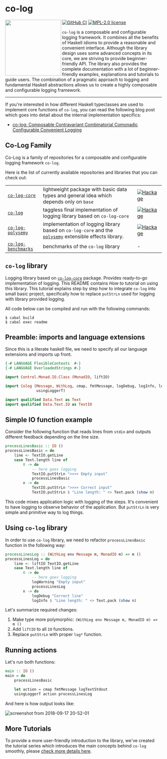 # co-log

<img align="left" width="180" height="180" src="https://user-images.githubusercontent.com/8126674/80955687-92f21a80-8df7-11ea-90d3-422dafdc8391.png">

[![GitHub CI](https://github.com/co-log/co-log/workflows/CI/badge.svg)](https://github.com/co-log/co-log/actions)
[![MPL-2.0 license](https://img.shields.io/badge/license-MPL--2.0-blue.svg)](https://github.com/co-log/co-log/blob/main/LICENSE)

`co-log` is a composable and configurable logging framework. It
combines all the benefits of Haskell idioms to provide a reasonable
and convenient interface. Although the library design uses some advanced
concepts in its core, we are striving to provide beginner-friendly API. The
library also provides the complete documentation with a lot of beginner-friendly
examples, explanations and tutorials to guide users. The combination of a
pragmatic approach to logging and fundamental Haskell abstractions allows us to
create a highly composable and configurable logging framework.

---

If you're interested in how different Haskell typeclasses are used to
implement core functions of `co-log`, you can read the following blog
post which goes into detail about the internal implementation specifics:

- [co-log: Composable Contravariant Combinatorial Comonadic Configurable Convenient Logging](https://kowainik.github.io/posts/2018-09-25-co-log)

## Co-Log Family

Co-Log is a family of repositories for a composable and configurable logging
framework `co-log`.

Here is the list of currently available repositories and libraries that you can
check out:

|                                                                    |                                                                                                                                                        |                                    |
| :----------------------------------------------------------------- | :----------------------------------------------------------------------------------------------------------------------------------------------------- | :--------------------------------- |
| [`co-log-core`](https://github.com/co-log/co-log-core)             | lightweight package with basic data types and general idea which depends only on `base`                                                                | [![Hackage][hk-img-core]][hk-core] |
| [`co-log`](https://github.com/co-log/co-log)                       | taggless final implementation of logging library based on `co-log-core`                                                                                | [![Hackage][hk-img]][hk]           |
| [`co-log-polysemy`](https://github.com/co-log/co-log-polysemy)     | implementation of logging library based on `co-log-core` and the [`polysemy`](http://hackage.haskell.org/package/polysemy) extensible effects library. | [![Hackage][hk-img-ps]][hk-ps]     |
| [`co-log-benchmarks`](https://github.com/co-log/co-log-benchmarks) | benchmarks of the `co-log` library                                                                                                                     | -                                  |

## `co-log` library

Logging library based on [`co-log-core`](https://github.com/co-log/co-log-core)
package. Provides ready-to-go implementation of logging. This README contains
_How to_ tutorial on using this library. This tutorial explains step by step how
to integrate `co-log` into small basic project, specifically how to replace
`putStrLn` used for logging with library provided logging.

All code below can be compiled and run with the following commands:

```shell
$ cabal build
$ cabal exec readme
```

## Preamble: imports and language extensions

Since this is a literate haskell file, we need to specify all our language
extensions and imports up front.

```haskell
{-# LANGUAGE FlexibleContexts  #-}
{-# LANGUAGE OverloadedStrings #-}

import Control.Monad.IO.Class (MonadIO, liftIO)

import Colog (Message, WithLog, cmap, fmtMessage, logDebug, logInfo, logTextStdout, logWarning,
              usingLoggerT)

import qualified Data.Text as Text
import qualified Data.Text.IO as TextIO
```

## Simple IO function example

Consider the following function that reads lines from `stdin` and outputs
different feedback depending on the line size.

```haskell
processLinesBasic :: IO ()
processLinesBasic = do
    line <- TextIO.getLine
    case Text.length line of
        0 -> do
            -- here goes logging
            TextIO.putStrLn ">>>> Empty input"
            processLinesBasic
        n -> do
            TextIO.putStrLn ">>>> Correct input"
            TextIO.putStrLn $ "Line length: " <> Text.pack (show n)
```

This code mixes application logic with logging of the steps. It's convenient to
have logging to observe behavior of the application. But `putStrLn` is very
simple and primitive way to log things.

## Using `co-log` library

In order to use `co-log` library, we need to refactor `processLinesBasic`
function in the following way:

```haskell
processLinesLog :: (WithLog env Message m, MonadIO m) => m ()
processLinesLog = do
    line <- liftIO TextIO.getLine
    case Text.length line of
        0 -> do
            -- here goes logging
            logWarning "Empty input"
            processLinesLog
        n -> do
            logDebug "Correct line"
            logInfo $ "Line length: " <> Text.pack (show n)
```

Let's summarize required changes:

1. Make type more polymorphic: `(WithLog env Message m, MonadIO m) => m ()`
2. Add `liftIO` to all `IO` functions.
3. Replace `putStrLn` with proper `log*` function.

## Running actions

Let's run both functions:

```haskell
main :: IO ()
main = do
    processLinesBasic

    let action = cmap fmtMessage logTextStdout
    usingLoggerT action processLinesLog
```

And here is how output looks like:

![screenshot from 2018-09-17 20-52-01](https://user-images.githubusercontent.com/4276606/45623973-8bafb900-babb-11e8-9e20-4369a5a8e5ff.png)

## More Tutorials

To provide a more user-friendly introduction to the library, we've
created the tutorial series which introduces the main concepts behind `co-log`
smoothly, please [check more details here](./tutorials/README.md).

[hk-img]: https://img.shields.io/hackage/v/co-log.svg?logo=haskell
[hk-img-ps]: https://img.shields.io/hackage/v/co-log-polysemy.svg?logo=haskell
[hk-img-core]: https://img.shields.io/hackage/v/co-log-core.svg?logo=haskell
[hk]: https://hackage.haskell.org/package/co-log
[hk-ps]: https://hackage.haskell.org/package/co-log-polysemy
[hk-core]: https://hackage.haskell.org/package/co-log-core

